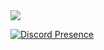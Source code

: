 <img src="https://i.imgur.com/RdVBph6.gif"/>

[![Discord Presence](https://lanyard.cnrad.dev/api/300668125966368768)](https://discord.com/users/300668125966368768)

